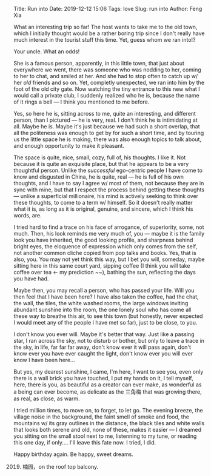 Title: Run into
Date: 2019-12-12 15:06
Tags: love
Slug: run into
Author: Feng Xia

What an interesting trip so far! The host wants to take me to the old
town, which I initially thought would be a rather boring trip since I
don't really have much interest in the tourist stuff this time. Yet,
guess whom we ran into!?

Your uncle. What an odds!

She is a famous person, apparently, in this little town, that just
about everywhere we went, there was someone who was nodding to her,
coming to her to chat, and smiled at her. And she had to stop often to
catch up w/ her _old_ friends and so on. Yet, completly unexpected, we
ran into him by the foot of the old city gate. Now watching the tiny
entrance to this new what I would call a private club, I suddenly
realized who he is, because the name of it rings a bell &mdash; I
think you mentioned to me before.

Yes, so here he is, sitting across to me, quite an interesting, and
different person, than I pictured &mdash; he is very, real. I don't
think he is intimidating at all. Maybe he is. Maybe it's just because
we had such a short overlap, that all the politeness was enough to get
by for such a short time, and by touring us the little space he is
making, there was also enough topics to talk about, and enough
opportunity to make it pleasant.

The space is quite, nice, small, cozy, full of, his thoughts. I like
it. Not because it is quite an exquisite place, but that he appears to
be a very thoughtful person. Unlike the _successful_ ego-centric
people I have come to know and disgusted in China, he is quite, real
&mdash; he is full of his own thoughts, and I have to say I agree w/
most of them, not because they are in sync with mine, but that I
respect the process behind getting these thoughts &mdash; unlike a
superficial millionaire, his mind is actively seeking to think over
these thoughts, to come to a term w/ himself. So it doesn't really
matter what it is, as long as it is original, genuine, and sincere,
which I think his words, are.

I tried hard to find a trace on his face of arrogance, of superiority,
some, not much. Then, his look reminds me very much of, you &mdash;
maybe it is the family look you have inherited, the good looking
profile, and sharpness behind bright eyes, the eloquence of expression
which only comes from the self, not another common cliche copied from
pop talks and books. Yes, that is also, you. You may not yet think
this way, but I bet you will, someday, maybe sitting here in this same
court yard, sipping coffee (I think you will take coffee over tea
&larr; my prediction ~~), bathing the sun, reflecting the days you
have had.

Maybe then, you may recall a person, who has passed your life. Will
you then feel that I have been here? I have also taken the coffee, had
the chat, the wall, the tiles, the white washed rooms, the large
windows inviting abundant sunshine into the room, the one lonely soul
who has come all these way to breathe this air, to see this town (but
honestly, never expected I would meet any of the people I have met so
far), just to be close, to you.

I don't know you ever will. Maybe it's better that way. Just like a
passing star, I ran across the sky, not to disturb or bother, but only
to leave a trace in the sky, in life, far far far away, don't know
ever it will pass again, don't know ever you have ever caught the
light, don't know ever you will ever know I have been here... 

But yes, my dearest sunshine, I came, I'm here, I want to see you,
even only there is a wall brick you have touched, I put my hands on
it, I tell myself, here, there is you, as beautiful as a creator can
ever make, as wonderful as a being can ever become, as delicate as the
三角梅 that was growing there, as real, as close, as warm.

I tried million times, to move on, to forget, to let go. The evening
breeze, the village noise in the background, the faint smell of smoke
and food, the mountains w/ its gray outlines in the distance, the
black tiles and white walls that looks both serene and old, none of
these, makes it easier &mdash; I dreamed you sitting on the small
stool next to me, listenning to my tune, or reading this one day, if
only.... I'll leave this fate now. I tried, I did.

Happy birthday again. Be happy, sweet dreams.

2019. 楠园，on the roof top balcony.

